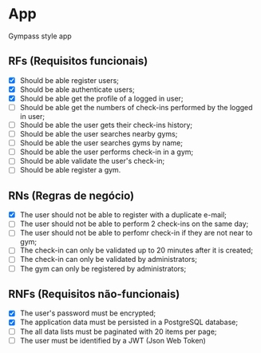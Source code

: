 # App

Gympass style app

## RFs (Requisitos funcionais)

- [X] Should be able register users;
- [X] Should be able authenticate users;
- [X] Should be able get the profile of a logged in user;
- [ ] Should be able get the numbers of check-ins performed by the logged in user;
- [ ] Should be able the user gets their check-ins history;
- [ ] Should be able the user searches nearby gyms;
- [ ] Should be able the user searches gyms by name;
- [ ] Should be able the user performs check-in in a gym; 
- [ ] Should be able validate the user's check-in;
- [ ] Should be able register a gym.

## RNs (Regras de negócio)

- [X] The user should not be able to register with a duplicate e-mail;
- [ ] The user should not be able to perform 2 check-ins on the same day;
- [ ] The user should not be able to perfomr check-in if they are not near to gym;
- [ ] The check-in can only be validated up to 20 minutes after it is created;
- [ ] The check-in can only be validated by administrators;
- [ ] The gym can only be registered by administrators;

## RNFs (Requisitos não-funcionais)

- [X] The user's password must be encrypted;
- [X] The application data must be persisted in a PostgreSQL database;
- [ ] The all data lists must be paginated with 20 items per page;
- [ ] The user must be identified by a JWT (Json Web Token)